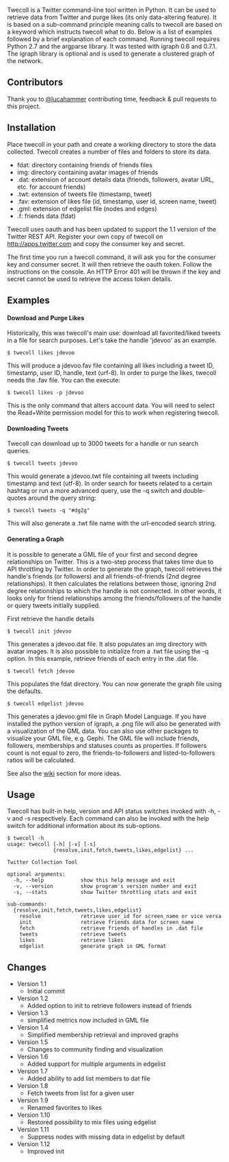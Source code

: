 Twecoll is a Twitter command-line tool written in Python. It can be used to retrieve data from Twitter and purge likes (its only data-altering feature). It is based on a sub-command principle meaning calls to twecoll are based on a keyword which instructs twecoll what to do. Below is a list of examples followed by a brief explanation of each command. Running twecoll requires Python 2.7 and the argparse library. It was tested with igraph 0.6 and 0.7.1. The igraph library is optional and is used to generate a clustered graph of the network.

## Contributors

Thank you to [@lucahammer](https://github.com/lucahammer) contributing time, feedback & pull requests to this project.

## Installation

Place twecoll in your path and create a working directory to store the data collected. Twecoll creates a number of files and folders to store its data.

* fdat: directory containing friends of friends files
* img: directory containing avatar images of friends
* .dat: extension of account details data (friends, followers, avatar URL, etc. for account friends)
* .twt: extension of tweets file (timestamp, tweet)
* .fav: extension of likes file (id, timestamp, user id, screen name, tweet)
* .gml: extension of edgelist file (nodes and edges)
* .f: friends data (fdat)

Twecoll uses oauth and has been updated to support the 1.1 version of the Twitter REST API. Register your own copy of twecoll on http://apps.twitter.com and copy the consumer key and secret.

The first time you run a twecoll command, it will ask you for the consumer key and consumer secret. It will then retrieve the oauth token. Follow the instructions on the console. An HTTP Error 401 will be thrown if the key and secret cannot be used to retrieve the access token details.

## Examples

#### Download and Purge Likes
Historically, this was twecoll's main use: download all favorited/liked tweets in a file for search purposes. Let's take the handle 'jdevoo' as an example.

```
$ twecoll likes jdevoo
```

This will produce a jdevoo.fav file containing all likes including a tweet ID, timestamp, user ID, handle, text (urf-8).
In order to purge the likes, twecoll needs the .fav file. You can the execute:

```
$ twecoll likes -p jdevoo
```

This is the only command that alters account data. You will need to select the Read+Write permission model for this to work when registering twecoll.

#### Downloading Tweets
Twecoll can download up to 3000 tweets for a handle or run search queries.

```
$ twecoll tweets jdevoo
```

This would generate a jdevoo.twt file containing all tweets including timestamp and text (utf-8).
In order search for tweets related to a certain hashtag or run a more advanced query, use the -q switch and double-quotes around the query string:

```
$ twecoll tweets -q "#dg2g"
```

This will also generate a .twt file name with the url-encoded search string.

#### Generating a Graph
It is possible to generate a GML file of your first and second degree relationships on Twitter. This is a two-step process that takes time due to API throttling by Twitter. In order to generate the graph, twecoll retrieves the handle's friends (or followers) and all friends-of-friends (2nd degree relationships). It then calculates the relations between those, ignoring 2nd degree relationships to which the handle is not connected. In other words, it looks only for friend relationships among the friends/followers of the handle or query tweets initially supplied.

First retrieve the handle details

```
$ twecoll init jdevoo
```

This generates a jdevoo.dat file. It also populates an img directory with avatar images. It is also possible to initialize from a .twt file using the -q option. In this example, retrieve friends of each entry in the .dat file.

```
$ twecoll fetch jdevoo
```

This populates the fdat directory. You can now generate the graph file using the defaults.

```
$ twecoll edgelist jdevoo
```

This generates a jdevoo.gml file in Graph Model Language. If you have installed the python version of igraph, a .png file will also be generated with a visualization of the GML data. You can also use other packages to visualize your GML file, e.g. Gephi.
The GML file will include friends, followers, memberships and statuses counts as properties. If followers count is not equal to zero, the friends-to-followers and listed-to-followers ratios will be calculated.

See also the [wiki](https://github.com/jdevoo/twecoll/wiki) section for more ideas.

## Usage

Twecoll has built-in help, version and API status switches invoked with -h, -v and -s respectively. Each command can also be invoked with the help switch for additional information about its sub-options.

```
$ twecoll -h
usage: twecoll [-h] [-v] [-s]
               {resolve,init,fetch,tweets,likes,edgelist} ...

Twitter Collection Tool

optional arguments:
  -h, --help            show this help message and exit
  -v, --version         show program's version number and exit
  -s, --stats           show Twitter throttling stats and exit

sub-commands:
  {resolve,init,fetch,tweets,likes,edgelist}
    resolve             retrieve user_id for screen_name or vice versa
    init                retrieve friends data for screen_name
    fetch               retrieve friends of handles in .dat file
    tweets              retrieve tweets
    likes               retrieve likes
    edgelist            generate graph in GML format
```

## Changes

* Version 1.1
	- Initial commit
* Version 1.2
	- Added option to init to retrieve followers instead of friends
* Version 1.3
 	- simplified metrics now included in GML file
* Version 1.4
	- Simplified membership retrieval and improved graphs
* Version 1.5
	- Changes to community finding and visualization
* Version 1.6
	- Added support for multiple arguments in edgelist
* Version 1.7
	- Added ability to add list members to dat file
* Version 1.8
	- Fetch tweets from list for a given user
* Version 1.9
	- Renamed favorites to likes
* Version 1.10
	- Restored possibility to mix files using edgelist
* Version 1.11
	- Suppress nodes with missing data in edgelist by default
* Version 1.12
	- Improved init
